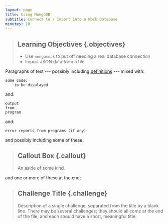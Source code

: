 ```yaml
---
layout: page
title: Using MongoDB
subtitle: Connect to / Import into a Mock Database
minutes: 10
---
```

> ## Learning Objectives {.objectives}
>
> * Use `mongomock` to put off needing a real database connection
> * Import JSON data from a file

Paragraphs of text
--- possibly including [definitions](reference.html#definitions) ---
mixed with:

~~~ {.python}
some code:
    to be displayed
~~~

and:

~~~ {.output}
output
from
program
~~~

and:

~~~ {.error}
error reports from programs (if any)
~~~

and possibly including some of these:

> ## Callout Box {.callout}
>
> An aside of some kind.

and one or more of these at the end:

> ## Challenge Title {.challenge}
>
> Description of a single challenge,
> separated from the title by a blank line.
> There may be several challenges;
> they should all come at the end of the file,
> and each should have a short, meaningful title.
